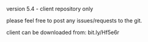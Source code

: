 version 5.4 - client repository only

please feel free to post any issues/requests to the git.

client can be downloaded from: bit.ly/Hf5e6r